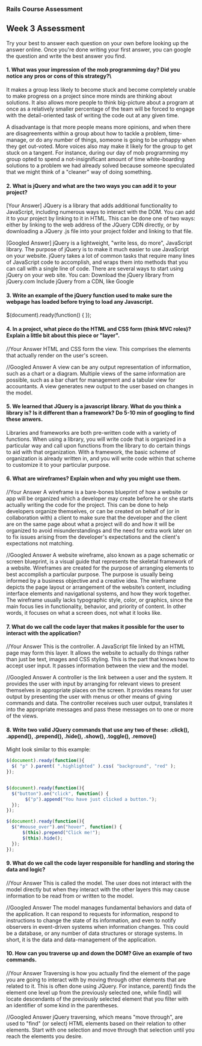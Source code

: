 ### Rails Course Assessment

## Week 3 Assessment

Try your best to answer each question on your own before looking up the answer online. Once you're done writing your first answer, you can google the question and write the best answer you find.


#### 1. What was your impression of the mob programmimg day? Did you notice any pros or cons of this strategy?\

It makes a group less likely to become stuck and become completely unable to make progress on a project since more minds are thinking about solutions. It also allows more people to think big-picture about a program at once as a relatively smaller percentage of the team will be forced to engage with the detail-oriented task of writing the code out at any given time.

A disadvantage is that more people means more opinions, and when there are disagreements within a group about how to tackle a problem, time-manage, or do any  number of things, someone is going to be unhappy when they get out-voted. More voices also may make it likely for the group to get stuck on a tangent. For instance, during our day of mob programming my group opted to spend a not-insignificant amount of time white-boarding solutions to a problem we had already solved because someone speculated that we might think of a "cleaner" way of doing something.

#### 2. What is jQuery and what are the two ways you can add it to your project?


[Your Answer]
JQuery is a library that adds additional functionality to JavaScript, including numerous ways to interact with the DOM. You can add it to your project by linking to it in HTML. This can be done one of two ways: either by linking to the web address of the JQuery CDN directly, or by downloading a JQuery .js file into your project folder and linking to that file.

[Googled Answer]
jQuery is a lightweight, "write less, do more", JavaScript library. The purpose of jQuery is to make it much easier to use JavaScript on your website. jQuery takes a lot of common tasks that require many lines of JavaScript code to accomplish, and wraps them into methods that you can call with a single line of code. There are several ways to start using jQuery on your web site. You can:
Download the jQuery library from jQuery.com
Include jQuery from a CDN, like Google

#### 3. Write an example of the jQuery function used to make sure the webpage has loaded before trying to load any Javascript.

$(document).ready(function() {
    <JavaScript goes here>
});

#### 4. In a project, what piece do the HTML and CSS form (think MVC roles)? Explain a little bit about this piece or "layer".

//Your Answer
HTML and CSS form the view. This comprises the elements that actually render on the user's screen.

//Googled Answer
A view can be any output representation of information, such as a chart or a diagram. Multiple views of the same information are possible, such as a bar chart for management and a tabular view for accountants. A view generates new output to the user based on changes in the model.

#### 5. We learned that JQuery is a javascript library. What do you think a library is? Is it different than a framework? Do 5-10 min of googling to find these anwers.

Libraries and frameworks are both pre-written code with a variety of functions. When using a library, you will write code that is organized in a particular way and call upon functions from the library to do certain things to aid with that organization. With a framework, the basic scheme of organization is already written in, and you will write code within that scheme to customize it to your particular purpose.

#### 6. What are wireframes? Explain when and why you might use them.

//Your Answer
A wireframe is a bare-bones blueprint of how a website or app will be organized which a developer may create before he or she starts actually writing the code for the project. This can be done to help developers organize themselves, or can be created on behalf of (or in collaboration with) a client to make sure that the developer and the client are on the same page about what a project will do and how it will be organized to avoid misunderstandings and the need for extra work later on to fix issues arising from the developer's expectations and the client's expectations not matching.

//Googled Answer
A website wireframe, also known as a page schematic or screen blueprint, is a visual guide that represents the skeletal framework of a website. Wireframes are created for the purpose of arranging elements to best accomplish a particular purpose. The purpose is usually being informed by a business objective and a creative idea. The wireframe depicts the page layout or arrangement of the website’s content, including interface elements and navigational systems, and how they work together. The wireframe usually lacks typographic style, color, or graphics, since the main focus lies in functionality, behavior, and priority of content. In other words, it focuses on what a screen does, not what it looks like.

#### 7. What do we call the code layer that makes it possible for the user to interact with the application?

//Your Answer
This is the controller. A JavaScript file linked by an HTML page may form this layer. It allows the website to actually do things rather than just be text, images and CSS styling. This is the part that knows how to accept user input. It passes information between the view and the model.

//Googled Answer
A controller is the link between a user and the system. It provides the user with input by arranging for relevant views to present themselves in appropriate places on the screen. It provides means for user output by presenting the user with menus or other means of giving commands and data. The controller receives such user output, translates it into the appropriate messages and pass these messages on to one or more of the views.

#### 8. Write two valid JQuery commands that use any two of these: .click(), .append(), .prepend(), .hide(), .show(), .toggle(), .remove()
Might look similar to this example:

```js
$(document).ready(function(){
  $( "p" ).parent( ".highlighted" ).css( "background", "red" );
});


$(document).ready(function(){
  $("button").on("click", function() {
       $("p").append("You have just clicked a button.");
  });
});

$(document).ready(function(){
  $("#mouse_over").on("hover", function() {
      $(this).prepend("Click me!");
      $(this).hide();
  });
});
```

#### 9. What do we call the code layer responsible for handling and storing the data and logic?

//Your Answer
This is called the model. The user does not interact with the model directly but when they interact with the other layers this may cause information to be read from or written to the model.

//Googled Answer
The model manages fundamental behaviors and data of the application. It can respond to requests for information, respond to instructions to change the state of its information, and even to notify observers in event-driven systems when information changes. This could be a database, or any number of data structures or storage systems. In short, it is the data and data-management of the application.

#### 10. How can you traverse up and down the DOM? Give an example of two commands.

//Your Answer
Traversing is how you actually find the element of the page you are going to interact with by moving through other elements that are related to it. This is often done using JQuery. For instance, parent() finds the element one level up from the previously selected one, while find() will locate descendants of the previously selected element that you filter with an identifier of some kind in the parentheses.

//Googled Answer
jQuery traversing, which means "move through", are used to "find" (or select) HTML elements based on their relation to other elements. Start with one selection and move through that selection until you reach the elements you desire.
